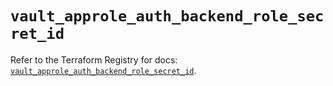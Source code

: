 # `vault_approle_auth_backend_role_secret_id`

Refer to the Terraform Registry for docs: [`vault_approle_auth_backend_role_secret_id`](https://registry.terraform.io/providers/hashicorp/vault/3.24.0/docs/resources/approle_auth_backend_role_secret_id).
